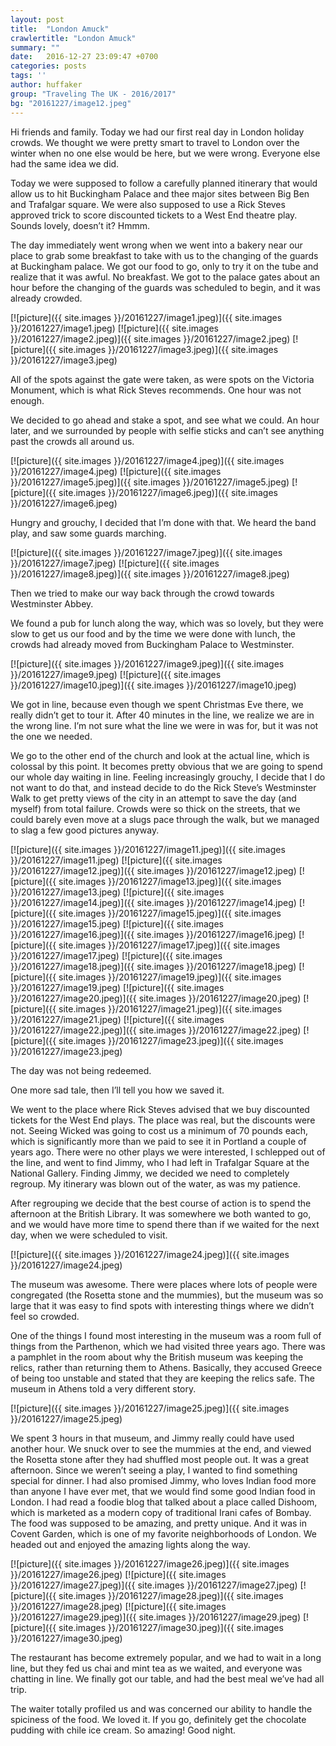 ```yaml
---
layout: post
title:  "London Amuck"
crawlertitle: "London Amuck"
summary: ""
date:   2016-12-27 23:09:47 +0700
categories: posts
tags: ''
author: huffaker
group: "Traveling The UK - 2016/2017"
bg: "20161227/image12.jpeg"
---
```


Hi friends and family. Today we had our first real day in London holiday crowds. We thought we were pretty smart to travel to London over the winter when no one else would be here, but we were wrong. Everyone else had the same idea we did.

Today we were supposed to follow a carefully planned itinerary that would allow us to hit Buckingham Palace and thee major sites between Big Ben and Trafalgar square. We were also supposed to use a Rick Steves approved trick to score discounted tickets to a West End theatre play. 
Sounds lovely, doesn’t it? Hmmm.

The day immediately went wrong when we went into a bakery near our place to grab some breakfast to take with us to the changing of the guards at Buckingham palace. We got our food to go, only to try it on the tube and realize that it was awful. No breakfast.
We got to the palace gates about an hour before the changing of the guards was scheduled to begin, and it was already crowded.

[![picture]({{ site.images }}/20161227/image1.jpeg)]({{ site.images }}/20161227/image1.jpeg)
[![picture]({{ site.images }}/20161227/image2.jpeg)]({{ site.images }}/20161227/image2.jpeg)
[![picture]({{ site.images }}/20161227/image3.jpeg)]({{ site.images }}/20161227/image3.jpeg)

All of the spots against the gate were taken, as were spots on the Victoria Monument, which is what Rick Steves recommends. One hour was not enough.

We decided to go ahead and stake a spot, and see what we could. An hour later, and we surrounded by people with selfie sticks and can’t see anything past the crowds all around us. 

[![picture]({{ site.images }}/20161227/image4.jpeg)]({{ site.images }}/20161227/image4.jpeg)
[![picture]({{ site.images }}/20161227/image5.jpeg)]({{ site.images }}/20161227/image5.jpeg)
[![picture]({{ site.images }}/20161227/image6.jpeg)]({{ site.images }}/20161227/image6.jpeg)

Hungry and grouchy, I decided that I’m done with that. We heard the band play, and saw some guards marching.

[![picture]({{ site.images }}/20161227/image7.jpeg)]({{ site.images }}/20161227/image7.jpeg)
[![picture]({{ site.images }}/20161227/image8.jpeg)]({{ site.images }}/20161227/image8.jpeg)

Then we tried to make our way back through the crowd towards Westminster Abbey. 

We found a pub for lunch along the way, which was so lovely, but they were slow to get us our food and by the time we were done with lunch, the crowds had already moved from Buckingham Palace to Westminster. 

[![picture]({{ site.images }}/20161227/image9.jpeg)]({{ site.images }}/20161227/image9.jpeg)
[![picture]({{ site.images }}/20161227/image10.jpeg)]({{ site.images }}/20161227/image10.jpeg)
 
We got in line, because even though we spent Christmas Eve there, we really didn’t get to tour it. After 40 minutes in the line, we realize we are in the wrong line. I’m not sure what the line we were in was for, but it was not the one we needed.

We go to the other end of the church and look at the actual line, which is colossal by this point. It becomes pretty obvious that we are going to spend our whole day waiting in line. Feeling increasingly grouchy, I decide that I do not want to do that, and instead decide to do the Rick Steve’s Westminster Walk to get pretty views of the city in an attempt to save the day (and myself) from total failure.
Crowds were so thick on the streets, that we could barely even move at a slugs pace through the walk, but we managed to slag a few good pictures anyway.

[![picture]({{ site.images }}/20161227/image11.jpeg)]({{ site.images }}/20161227/image11.jpeg)
[![picture]({{ site.images }}/20161227/image12.jpeg)]({{ site.images }}/20161227/image12.jpeg)
[![picture]({{ site.images }}/20161227/image13.jpeg)]({{ site.images }}/20161227/image13.jpeg)
[![picture]({{ site.images }}/20161227/image14.jpeg)]({{ site.images }}/20161227/image14.jpeg)
[![picture]({{ site.images }}/20161227/image15.jpeg)]({{ site.images }}/20161227/image15.jpeg)
[![picture]({{ site.images }}/20161227/image16.jpeg)]({{ site.images }}/20161227/image16.jpeg)
[![picture]({{ site.images }}/20161227/image17.jpeg)]({{ site.images }}/20161227/image17.jpeg)
[![picture]({{ site.images }}/20161227/image18.jpeg)]({{ site.images }}/20161227/image18.jpeg)
[![picture]({{ site.images }}/20161227/image19.jpeg)]({{ site.images }}/20161227/image19.jpeg)
[![picture]({{ site.images }}/20161227/image20.jpeg)]({{ site.images }}/20161227/image20.jpeg)
[![picture]({{ site.images }}/20161227/image21.jpeg)]({{ site.images }}/20161227/image21.jpeg)
[![picture]({{ site.images }}/20161227/image22.jpeg)]({{ site.images }}/20161227/image22.jpeg)
[![picture]({{ site.images }}/20161227/image23.jpeg)]({{ site.images }}/20161227/image23.jpeg)
   
The day was not being redeemed. 

One more sad tale, then I’ll tell you how we saved it.

We went to the place where Rick Steves advised that we buy discounted tickets for the West End plays. The place was real, but the discounts were not. Seeing Wicked was going to cost us a minimum of 70 pounds each, which is significantly more than we paid to see it in Portland a couple of years ago. There were no other plays we were interested, I schlepped out of the line, and went to find Jimmy, who I had left in Trafalgar Square at the National Gallery. Finding Jimmy, we decided we need to completely regroup. My itinerary was blown out of the water, as was my patience.

After regrouping we decide that the best course of action is to spend the afternoon at the British Library. It was somewhere we both wanted to go, and we would have more time to spend there than if we waited for the next day, when we were scheduled to visit.

[![picture]({{ site.images }}/20161227/image24.jpeg)]({{ site.images }}/20161227/image24.jpeg)
 
The museum was awesome. There were places where lots of people were congregated (the Rosetta stone and the mummies), but the museum was so large that it was easy to find spots with interesting things where we didn’t feel so crowded. 

One of the things I found most interesting in the museum was a room full of things from the Parthenon, which we had visited three years ago. There was a pamphlet in the room about why the British museum was keeping the relics, rather than returning them to Athens. Basically, they accused Greece of being too unstable and stated that they are keeping the relics safe. The museum in Athens told a very different story.

[![picture]({{ site.images }}/20161227/image25.jpeg)]({{ site.images }}/20161227/image25.jpeg)

We spent 3 hours in that museum, and Jimmy really could have used another hour. We snuck over to see the mummies at the end, and viewed the Rosetta stone after they had shuffled most people out. It was a great afternoon.
Since we weren’t seeing a play, I wanted to find something special for dinner. I had also promised Jimmy, who loves Indian food more than anyone I have ever met, that we would find some good Indian food in London. I had read a foodie blog that talked about a place called Dishoom, which is marketed as a modern copy of traditional Irani cafes of Bombay. The food was supposed to be amazing, and pretty unique. And it was in Covent Garden, which is one of my favorite neighborhoods of London.
We headed out and enjoyed the amazing lights along the way.

[![picture]({{ site.images }}/20161227/image26.jpeg)]({{ site.images }}/20161227/image26.jpeg)
[![picture]({{ site.images }}/20161227/image27.jpeg)]({{ site.images }}/20161227/image27.jpeg)
[![picture]({{ site.images }}/20161227/image28.jpeg)]({{ site.images }}/20161227/image28.jpeg)
[![picture]({{ site.images }}/20161227/image29.jpeg)]({{ site.images }}/20161227/image29.jpeg)
[![picture]({{ site.images }}/20161227/image30.jpeg)]({{ site.images }}/20161227/image30.jpeg)     

The restaurant has become extremely popular, and we had to wait in a long line, but they fed us chai and mint tea as we waited, and everyone was chatting in line. We finally got our table, and had the best meal we’ve had all trip. 

The waiter totally profiled us and was concerned our ability to handle the spiciness of the food. We loved it. If you go, definitely get the chocolate pudding with chile ice cream. So amazing!
Good night.


